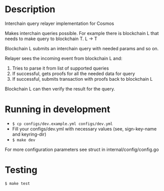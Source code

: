 # Description
Interchain query relayer implementation for Cosmos

Makes interchain queries possible.
For example there is blockchain L that needs to make query to blockchain T.
L -> T

Blockchain L submits an interchain query with needed params and so on.

Relayer sees the incoming event from blockchain L and:
1. Tries to parse it from list of supported queries
2. If successful, gets proofs for all the needed data for query
3. If successful, submits transaction with proofs back to blockchain L

Blockchain L can then verify the result for the query.

# Running in development
- `$ cp configs/dev.example.yml configs/dev.yml`
- Fill your configs/dev.yml with necessary values (see, sign-key-name and keyring-dir)
- `$ make dev`

For more configuration parameters see struct in internal/config/config.go

# Testing
`$ make test`
